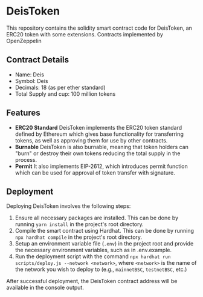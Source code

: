 # DeisToken

This repository contains the solidity smart contract code for DeisToken, an ERC20 token with some extensions.
Contracts implemented by OpenZeppelin

## Contract Details

- Name: Deis
- Symbol: Deis
- Decimals: 18 (as per ether standard)
- Total Supply and cup: 100 million tokens

## Features

- **ERC20 Standard** DeisToken implements the ERC20 token standard defined by Ethereum which gives base functionality for transferring tokens, as well as approving them for use by other contracts.
- **Burnable** DeisToken is also burnable, meaning that token holders can "burn" or destroy their own tokens reducing the total supply in the process.
- **Permit** It also implements EIP-2612, which introduces permit function which can be used for approval of token transfer with signature.

## Deployment

Deploying DeisToken involves the following steps:

1. Ensure all necessary packages are installed. This can be done by running `yarn install` in the project's root
   directory.
2. Compile the smart contract using Hardhat. This can be done by running `npx hardhat compile` in the project's root
   directory.
3. Setup an environment variable file (`.env`) in the project root and provide the necessary environment variables, such
   as in .env.example.
4. Run the deployment script with the command `npx hardhat run scripts/deploy.js --network <network>`, where `<network>`
   is the name of the network you wish to deploy to (e.g., `mainnetBSC`, `testnetBSC`, etc.)

After successful deployment, the DeisToken contract address will be available in the console output.
